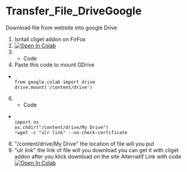 # Transfer_File_DriveGoogle
Download file from website into google Drive
1. Isntall cliget addon on FirFox
2. <a href="https://colab.research.google.com/" target="_parent\"><img src="https://colab.research.google.com/assets/colab-badge.svg" alt="Open In Colab"/></a>
3. + Code
4. Paste this code to mount GDrive
-   ```console  

    from google.colab import drive
    drive.mount('/content/drive')
    
    ```
6. + Code
-   ```console  

    import os
    os.chdir("/content/drive/My Drive")
    !wget -c "ulr link" --no-check-certificate
    ```
8. "/content/drive/My Drive" the location of file will you put
9. "ulr link" the link of file will you download you can get it with cliget addon after you klick download on the site
Alternatif Link with code <a href="https://colab.research.google.com/drive/1YD_o2k9LaXdCe8vgXGBcyiQpz7r5JaXm?usp=sharing" target="_parent\"><img src="https://colab.research.google.com/assets/colab-badge.svg" alt="Open In Colab"/></a>

